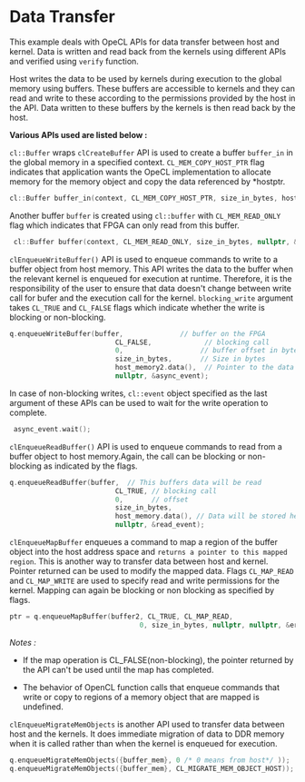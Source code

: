 Data Transfer
==============

This example deals with OpeCL APIs for data transfer between host and kernel.
Data is written and read back from the kernels using different APIs and  verified using `verify` function.

Host writes the data to be used by kernels during execution to the global memory using buffers. These buffers are accessible to kernels and they can read and write to these according to the permissions provided by the host in the API. Data written to these buffers by the kernels is then read back by the host.

__Various APIs used are listed below :__

`cl::Buffer` wraps `clCreateBuffer` API is used to create a buffer `buffer_in` in the global memory in a specified context. `CL_MEM_COPY_HOST_PTR` flag indicates that application wants the OpeCL implementation to allocate memory for the memory object and copy the data referenced by *hostptr.

```c++
cl::Buffer buffer_in(context, CL_MEM_COPY_HOST_PTR, size_in_bytes, host_memory.data(), &err);
```

Another buffer `buffer` is created using `cl::buffer` with `CL_MEM_READ_ONLY` flag which indicates that FPGA can only read from this buffer.
```c++
 cl::Buffer buffer(context, CL_MEM_READ_ONLY, size_in_bytes, nullptr, &err);
```

`clEnqueueWriteBuffer()` API is used to enqueue commands to write to a buffer object from host memory. This API writes the data to the buffer when the relevant kernel is enqueued for execution at runtime. Therefore, it is the responsibility of the user to ensure that data doesn't change between write call for bufer and the execution call for the kernel. `blocking_write` argument takes `CL_TRUE` and `CL_FALSE` flags which indicate whether the write is blocking or non-blocking.
```c++
q.enqueueWriteBuffer(buffer,              // buffer on the FPGA
                          CL_FALSE,             // blocking call
                          0,                   // buffer offset in bytes
                          size_in_bytes,       // Size in bytes
                          host_memory2.data(),  // Pointer to the data to copy
                          nullptr, &async_event);
```
In case of non-blocking writes, `cl::event` object specified as the last argument of these APIs can be used to wait for the write operation to complete.
```c
 async_event.wait();
```
`clEnqueueReadBuffer()` API is used to enqueue
commands to read from a buffer object to host memory.Again, the call can be blocking or non-blocking as indicated by the flags.
```c++
q.enqueueReadBuffer(buffer,  // This buffers data will be read
                          CL_TRUE, // blocking call
                          0,       // offset
                          size_in_bytes,
                          host_memory.data(), // Data will be stored here
                          nullptr, &read_event);
```
`clEnqueueMapBuffer` enqueues a command to map a region of the buffer object into the host address space and `returns a pointer to this mapped region`. This is another way to transfer data between host and kernel. Pointer returned can be used to modify the mapped data. Flags `CL_MAP_READ` and `CL_MAP_WRITE` are used to specify read and write permissions for the kernel. Mapping  can again be blocking or non blocking as specified by flags.
```c++
ptr = q.enqueueMapBuffer(buffer2, CL_TRUE, CL_MAP_READ,
                                0, size_in_bytes, nullptr, nullptr, &err);
```

*Notes :*

* If the map operation is CL_FALSE(non-blocking), the pointer returned by the API can't be used until the map has completed.

* The behavior of OpenCL function calls that enqueue commands that write or copy to regions of a memory object that are mapped is undefined.

`clEnqueueMigrateMemObjects` is another API used to transfer data between host and the kernels. It does immediate migration of data to DDR memory when it is called rather than when the kernel is enqueued for execution.
```c++
q.enqueueMigrateMemObjects({buffer_mem}, 0 /* 0 means from host*/ ));
q.enqueueMigrateMemObjects({buffer_mem}, CL_MIGRATE_MEM_OBJECT_HOST));
```   
